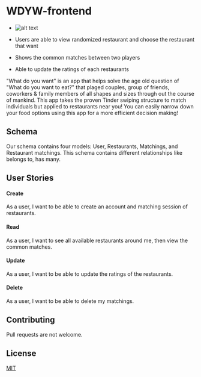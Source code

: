 # WDYW-frontend

- ![alt text](https://photos.google.com/u/0/photo/AF1QipM4m6CREDjJTiEaq7uy_0wCoqSpSTZwt-19dZJ8)


- Users are able to view randomized restaurant and choose the restaurant that want
- Shows the common matches between two players
- Able to update the ratings of each restaurants


"What do you want" is an app that helps solve the age old question of "What do you want to eat?" that plaged couples, group of friends, coworkers & family members of all shapes and sizes through out the course of mankind. This app takes the proven Tinder swiping structure to match individuals but applied to restaurants near you! You can easily narrow down your food options using this app for a more efficient decision making!

## Schema

Our schema contains four models: User, Restaurants, Matchings, and Restaurant matchings. This schema contains different relationships like belongs to, has many.


## User Stories

#### Create
As a user, I want to be able to create an account and matching session of restaurants.


#### Read
As a user, I want to see all available restaurants around me, then view the common matches.


#### Update
As a user, I want to be able to update the ratings of the restaurants.


#### Delete
As a user, I want to be able to delete my matchings.


## Contributing
Pull requests are not welcome.

## License
[MIT](https://choosealicense.com/licenses/mit/)